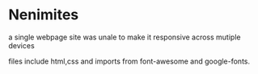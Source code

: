 # Nenimites
a single webpage site
was unale to make it responsive across mutiple devices

files include html,css and imports from font-awesome and google-fonts.
